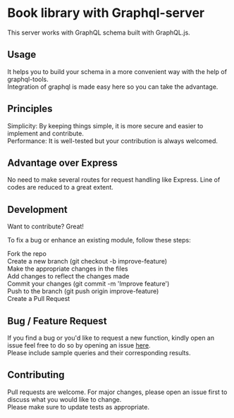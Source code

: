 # Book library with Graphql-server
This server works with GraphQL schema built with GraphQL.js.

## Usage 
It helps you to build your schema in a more convenient way with the help of graphql-tools.\
Integration of graphql is made easy here so you can take the advantage.


## Principles
Simplicity: By keeping things simple, it is more secure and easier to implement and contribute.\
Performance: It is well-tested but your contribution is always welcomed.

## Advantage over Express
No need to make several routes for request handling like Express.
Line of codes are reduced to a great extent.

## Development
Want to contribute? Great!

To fix a bug or enhance an existing module, follow these steps:

Fork the repo\
Create a new branch (git checkout -b improve-feature)\
Make the appropriate changes in the files\
Add changes to reflect the changes made\
Commit your changes (git commit -m 'Improve feature')\
Push to the branch (git push origin improve-feature)\
Create a Pull Request

## Bug / Feature Request
If you find a bug or you'd like to request a new function, kindly open an issue feel free to do so by opening an issue [here](https://github.com/ayush-020198/graphql-server/issues/new).\
Please include sample queries and their corresponding results.

## Contributing
Pull requests are welcome. For major changes, please open an issue first to discuss what you would like to change. \
Please make sure to update tests as appropriate.
